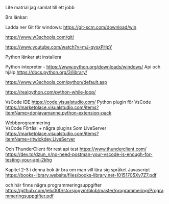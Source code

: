 Lite matrial jag samlat till ett jobb

Bra länkar:

Ladda ner Git för windows: https://git-scm.com/download/win

https://www.w3schools.com/git/

https://www.youtube.com/watch?v=mJ-qvsxPHpY



Python länkar att installera

Python intepreter - https://www.python.org/downloads/windows/
Api och hjälp
https://docs.python.org/3/library/  

https://www.w3schools.com/python/default.asp  

https://realpython.com/python-while-loop/

VsCode IDE   https://code.visualstudio.com/
Python plugin för VsCode https://marketplace.visualstudio.com/items?itemName=donjayamanne.python-extension-pack

Webbprogrammering  
VsCode Förtås! + några plugins Som LiveServer 
https://marketplace.visualstudio.com/items?itemName=ritwickdey.LiveServer

Och ThunderClient för rest api test
https://www.thunderclient.com/
https://dev.to/dzun_n/no-need-postman-your-vscode-is-enough-for-testing-your-api-2khg


Kapitel 2-3 i denna bok är bra om man vill lära sig språket Javascript https://books-library.website/files/books-library.net-10151705Xv7Z7.pdf

och här finns några programmeringsuppgifter 
https://github.com/jelu000/storsjogym/blob/master/programmering/Programmeringsuppgifter.pdf
